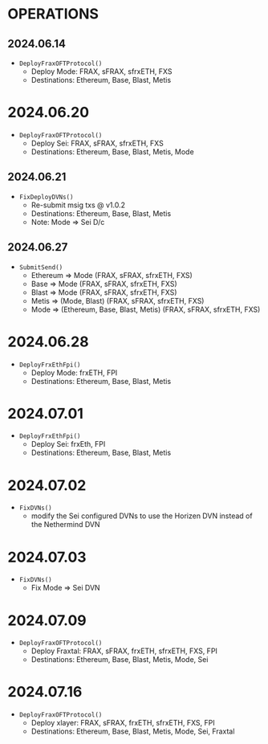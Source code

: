 # OPERATIONS
## 2024.06.14
- `DeployFraxOFTProtocol()`
    - Deploy Mode: FRAX, sFRAX, sfrxETH, FXS
    - Destinations: Ethereum, Base, Blast, Metis

# 2024.06.20
- `DeployFraxOFTProtocol()`
    - Deploy Sei: FRAX, sFRAX, sfrxETH, FXS
    - Destinations: Ethereum, Base, Blast, Metis, Mode

## 2024.06.21
- `FixDeployDVNs()`
    - Re-submit msig txs @ v1.0.2
    - Destinations: Ethereum, Base, Blast, Metis
    - Note: Mode => Sei D/c
## 2024.06.27
- `SubmitSend()`
    - Ethereum => Mode (FRAX, sFRAX, sfrxETH, FXS)
    - Base => Mode (FRAX, sFRAX, sfrxETH, FXS)
    - Blast => Mode (FRAX, sFRAX, sfrxETH, FXS)
    - Metis => (Mode, Blast) (FRAX, sFRAX, sfrxETH, FXS)
    - Mode => (Ethereum, Base, Blast, Metis) (FRAX, sFRAX, sfrxETH, FXS)

# 2024.06.28
- `DeployFrxEthFpi()`
    - Deploy Mode: frxETH, FPI
    - Destinations: Ethereum, Base, Blast, Metis

# 2024.07.01
- `DeployFrxEthFpi()`
    - Deploy Sei: frxEth, FPI
    - Destinations: Ethereum, Base, Blast, Metis

# 2024.07.02
- `FixDVNs()`
    - modify the Sei configured DVNs to use the Horizen DVN instead of the Nethermind DVN

# 2024.07.03
- `FixDVNs()`
    - Fix Mode => Sei DVN

# 2024.07.09
- `DeployFraxOFTProtocol()`
    - Deploy Fraxtal: FRAX, sFRAX, frxETH, sfrxETH, FXS, FPI
    - Destinations: Ethereum, Base, Blast, Metis, Mode, Sei

# 2024.07.16
- `DeployFraxOFTProtocol()`
    - Deploy xlayer: FRAX, sFRAX, frxETH, sfrxETH, FXS, FPI
    - Destinations: Ethereum, Base, Blast, Metis, Mode, Sei, Fraxtal